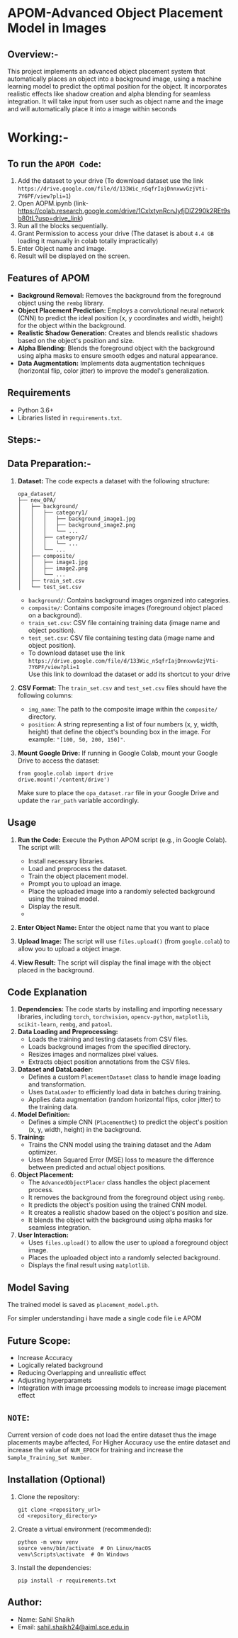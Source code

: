 # APOM-Advanced Object Placement Model in Images

## Overview:-

This project implements an advanced object placement system that automatically places an object into a background image, using a machine learning model to predict the optimal position for the object. It incorporates realistic effects like shadow creation and alpha blending for seamless integration.
It will take input from user such as object name and the image and will automatically place it into a image within seconds 

# Working:-
## To run the `APOM Code`:
1) Add the dataset to your drive (To download dataset use the link `https://drive.google.com/file/d/133Wic_nSqfrIajDnnxwvGzjVti-7Y6PF/view?pli=1`)
2) Open AOPM.ipynb (link- https://colab.research.google.com/drive/1CxlxtynRcnJyfjDlZ290k2REt9sb80tL?usp=drive_link)
3) Run all the blocks sequentially.
4) Grant Permission to access your drive (The dataset is about `4.4 GB` loading it manually in colab totally impractically)
5) Enter Object name and image.
6) Result will be displayed on the screen.

   
## Features of APOM

*   **Background Removal:** Removes the background from the foreground object using the `rembg` library.
*   **Object Placement Prediction:**  Employs a convolutional neural network (CNN) to predict the ideal position (x, y coordinates and width, height) for the object within the background.
*   **Realistic Shadow Generation:** Creates and blends realistic shadows based on the object's position and size.
*   **Alpha Blending:**  Blends the foreground object with the background using alpha masks to ensure smooth edges and natural appearance.
*   **Data Augmentation:** Implements data augmentation techniques (horizontal flip, color jitter) to improve the model's generalization.

## Requirements

*   Python 3.6+
*   Libraries listed in `requirements.txt`.


## Steps:-
## Data Preparation:-
1.  **Dataset:** The code expects a dataset with the following structure:
    ```
    opa_dataset/
    ├── new_OPA/
    │   ├── background/
    │   │   ├── category1/
    │   │   │   ├── background_image1.jpg
    │   │   │   ├── background_image2.png
    │   │   │   └── ...
    │   │   ├── category2/
    │   │   │   └── ...
    │   │   └── ...
    │   ├── composite/
    │   │   ├── image1.jpg
    │   │   ├── image2.png
    │   │   └── ...
    │   ├── train_set.csv
    │   └── test_set.csv
    ```
    *   `background/`: Contains background images organized into categories.
    *   `composite/`: Contains composite images (foreground object placed on a background).
    *   `train_set.csv`: CSV file containing training data (image name and object position).
    *   `test_set.csv`: CSV file containing testing data (image name and object position).
    *   To download dataset use the link `https://drive.google.com/file/d/133Wic_nSqfrIajDnnxwvGzjVti-7Y6PF/view?pli=1`
   <br>Use this link to download the dataset or add its shortcut to your drive

3.  **CSV Format:** The `train_set.csv` and `test_set.csv` files should have the following columns:

    *   `img_name`:  The path to the composite image within the `composite/` directory.
    *   `position`: A string representing a list of four numbers (x, y, width, height) that define the object's bounding box in the image.  For example: `"[100, 50, 200, 150]"`.

4.  **Mount Google Drive:**  If running in Google Colab, mount your Google Drive to access the dataset:
    ```
    from google.colab import drive
    drive.mount('/content/drive')
    ```
    Make sure to place the `opa_dataset.rar` file in your Google Drive and update the `rar_path` variable accordingly.


## Usage

1.  **Run the Code:** Execute the Python APOM script (e.g., in Google Colab).  The script will:

    *   Install necessary libraries.
    *   Load and preprocess the dataset.
    *   Train the object placement model.
    *   Prompt you to upload an image.
    *   Place the uploaded image into a randomly selected background using the trained model.
    *   Display the result.
    *   
2.  **Enter Object Name:** Enter the object name that you want to place
3.  **Upload Image:**  The script will use `files.upload()` (from `google.colab`) to allow you to upload a object image.
4.  **View Result:** The script will display the final image with the object placed in the background.

## Code Explanation

1.  **Dependencies:** The code starts by installing and importing necessary libraries, including `torch`, `torchvision`, `opencv-python`, `matplotlib`, `scikit-learn`, `rembg`, and `patool`.
2.  **Data Loading and Preprocessing:**
    *   Loads the training and testing datasets from CSV files.
    *   Loads background images from the specified directory.
    *   Resizes images and normalizes pixel values.
    *   Extracts object position annotations from the CSV files.
3.  **Dataset and DataLoader:**
    *   Defines a custom `PlacementDataset` class to handle image loading and transformation.
    *   Uses `DataLoader` to efficiently load data in batches during training.
    *   Applies data augmentation (random horizontal flips, color jitter) to the training data.
4.  **Model Definition:**
    *   Defines a simple CNN (`PlacementNet`) to predict the object's position (x, y, width, height) in the background.
5.  **Training:**
    *   Trains the CNN model using the training dataset and the Adam optimizer.
    *   Uses Mean Squared Error (MSE) loss to measure the difference between predicted and actual object positions.
6.  **Object Placement:**
    *   The `AdvancedObjectPlacer` class handles the object placement process.
    *   It removes the background from the foreground object using `rembg`.
    *   It predicts the object's position using the trained CNN model.
    *   It creates a realistic shadow based on the object's position and size.
    *   It blends the object with the background using alpha masks for seamless integration.
7.  **User Interaction:**
    *   Uses `files.upload()` to allow the user to upload a foreground object image.
    *   Places the uploaded object into a randomly selected background.
    *   Displays the final result using `matplotlib`.

## Model Saving
The trained model is saved as `placement_model.pth`.

For simpler understanding i have made a single code file i.e APOM
## Future Scope:
* Increase Accuracy
* Logically related background
* Reducing Overlapping and unrealistic effect
* Adjusting hyperparamets
* Integration with image prcoessing models to increase image placement effect

  
## `NOTE`: 
Current version of code does not load the entire dataset thus the image placements maybe affected, For Higher Accuracy use the entire dataset and increase the value of `NUM_EPOCH` for training and increase the `Sample_Training_Set Number`.

## Installation (Optional)
1.  Clone the repository:

    ```
    git clone <repository_url>
    cd <repository_directory>
    ```
2.  Create a virtual environment (recommended):
    ```
    python -m venv venv
    source venv/bin/activate  # On Linux/macOS
    venv\Scripts\activate  # On Windows
    ```
3.  Install the dependencies:
    ```
    pip install -r requirements.txt
    ```

   
## Author:
* Name: Sahil Shaikh
* Email: sahil.shaikh24@aiml.sce.edu.in
